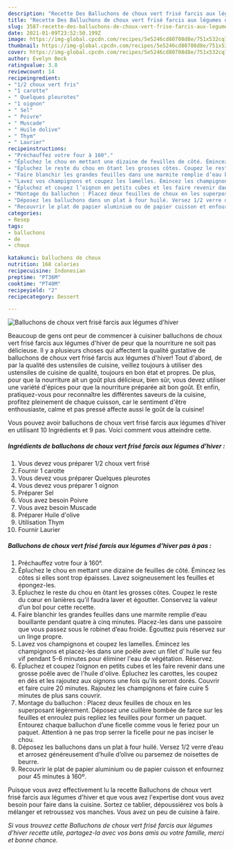 ```yaml
---
description: "Recette Des Balluchons de choux vert frisé farcis aux légumes d&amp;#39;hiver"
title: "Recette Des Balluchons de choux vert frisé farcis aux légumes d&amp;#39;hiver"
slug: 3587-recette-des-balluchons-de-choux-vert-frise-farcis-aux-legumes-d-and-39-hiver
date: 2021-01-09T23:52:50.199Z
image: https://img-global.cpcdn.com/recipes/5e5246cd80708d8e/751x532cq70/balluchons-de-choux-vert-frise-farcis-aux-legumes-dhiver-photo-principale-de-la-recette.jpg
thumbnail: https://img-global.cpcdn.com/recipes/5e5246cd80708d8e/751x532cq70/balluchons-de-choux-vert-frise-farcis-aux-legumes-dhiver-photo-principale-de-la-recette.jpg
cover: https://img-global.cpcdn.com/recipes/5e5246cd80708d8e/751x532cq70/balluchons-de-choux-vert-frise-farcis-aux-legumes-dhiver-photo-principale-de-la-recette.jpg
author: Evelyn Beck
ratingvalue: 3.8
reviewcount: 14
recipeingredient:
- "1/2 choux vert fris"
- "1 carotte"
- " Quelques pleurotes"
- "1 oignon"
- " Sel"
- " Poivre"
- " Muscade"
- " Huile dolive"
- " Thym"
- " Laurier"
recipeinstructions:
- "Préchauffez votre four à 160°."
- "Épluchez le chou en mettant une dizaine de feuilles de côté. Émincez les côtes si elles sont trop épaisses. Lavez soigneusement les feuilles et épongez-les."
- "Épluchez le reste du chou en ôtant les grosses côtes. Coupez le reste du cœur en lanières qu’il faudra laver et égoutter. Conservez la valeur d’un bol pour cette recette."
- "Faire blanchir les grandes feuilles dans une marmite remplie d’eau bouillante pendant quatre à cinq minutes. Placez-les dans une passoire que vous passez sous le robinet d’eau froide. Égouttez puis réservez sur un linge propre."
- "Lavez vos champignons et coupez les lamelles. Émincez les champignons et placez-les dans une poêle avec un filet d’ huile sur feu vif pendant 5-6 minutes pour éliminer l&#39;eau de végétation. Réservez."
- "Épluchez et coupez l’oignon en petits cubes et les faire revenir dans une grosse poêle avec de l&#39;huile d&#39;olive. Épluchez les carottes, les coupez en dés et les rajoutez aux oignons une fois qu&#39;ils seront dorés. Couvrir et faire cuire 20 minutes. Rajoutez les champignons et faire cuire 5 minutes de plus sans couvrir."
- "Montage du balluchon : Placez deux feuilles de choux en les superposant légèrement. Déposez une cuillère bombée de farce sur les feuilles et enroulez puis repliez les feuilles pour former un paquet. Entourez chaque balluchon d’une ficelle comme vous le feriez pour un paquet. Attention à ne pas trop serrer la ficelle pour ne pas inciser le chou."
- "Déposez les balluchons dans un plat à four huilé. Versez 1/2 verre d’eau et arrosez généreusement d’huile d’olive ou parsemez de noisettes de beurre."
- "Recouvrir le plat de papier aluminium ou de papier cuisson et enfournez pour 45 minutes à 160º."
categories:
- Resep
tags:
- balluchons
- de
- choux

katakunci: balluchons de choux 
nutrition: 168 calories
recipecuisine: Indonesian
preptime: "PT36M"
cooktime: "PT40M"
recipeyield: "2"
recipecategory: Dessert

---
```



![Balluchons de choux vert frisé farcis aux légumes d&#39;hiver](https://img-global.cpcdn.com/recipes/5e5246cd80708d8e/751x532cq70/balluchons-de-choux-vert-frise-farcis-aux-legumes-dhiver-photo-principale-de-la-recette.jpg)

Beaucoup de gens ont peur de commencer à cuisiner balluchons de choux vert frisé farcis aux légumes d&#39;hiver de peur que la nourriture ne soit pas délicieuse. Il y a plusieurs choses qui affectent la qualité gustative de balluchons de choux vert frisé farcis aux légumes d&#39;hiver! Tout d'abord, de par la qualité des ustensiles de cuisine, veillez toujours à utiliser des ustensiles de cuisine de qualité, toujours en bon état et propres. De plus, pour que la nourriture ait un goût plus délicieux, bien sûr, vous devez utiliser une variété d'épices pour que la nourriture préparée ait bon goût. Et enfin, pratiquez-vous pour reconnaître les différentes saveurs de la cuisine, profitez pleinement de chaque cuisson, car le sentiment d'être enthousiaste, calme et pas pressé affecte aussi le goût de la cuisine!

<!--inarticleads1-->

Vous pouvez avoir balluchons de choux vert frisé farcis aux légumes d&#39;hiver en utilisant 10 Ingrédients et 9 pas. Voici comment vous atteindre cette.

##### Ingrédients de balluchons de choux vert frisé farcis aux légumes d&#39;hiver :

1. Vous devez vous préparer 1/2 choux vert frisé
1. Fournir 1 carotte
1. Vous devez vous préparer  Quelques pleurotes
1. Vous devez vous préparer 1 oignon
1. Préparer  Sel
1. Vous avez besoin  Poivre
1. Vous avez besoin  Muscade
1. Préparer  Huile d&#39;olive
1. Utilisation  Thym
1. Fournir  Laurier




<!--inarticleads2-->

##### Balluchons de choux vert frisé farcis aux légumes d&#39;hiver pas à pas :

1. Préchauffez votre four à 160°.
1. Épluchez le chou en mettant une dizaine de feuilles de côté. Émincez les côtes si elles sont trop épaisses. Lavez soigneusement les feuilles et épongez-les.
1. Épluchez le reste du chou en ôtant les grosses côtes. Coupez le reste du cœur en lanières qu’il faudra laver et égoutter. Conservez la valeur d’un bol pour cette recette.
1. Faire blanchir les grandes feuilles dans une marmite remplie d’eau bouillante pendant quatre à cinq minutes. Placez-les dans une passoire que vous passez sous le robinet d’eau froide. Égouttez puis réservez sur un linge propre.
1. Lavez vos champignons et coupez les lamelles. Émincez les champignons et placez-les dans une poêle avec un filet d’ huile sur feu vif pendant 5-6 minutes pour éliminer l&#39;eau de végétation. Réservez.
1. Épluchez et coupez l’oignon en petits cubes et les faire revenir dans une grosse poêle avec de l&#39;huile d&#39;olive. Épluchez les carottes, les coupez en dés et les rajoutez aux oignons une fois qu&#39;ils seront dorés. Couvrir et faire cuire 20 minutes. Rajoutez les champignons et faire cuire 5 minutes de plus sans couvrir.
1. Montage du balluchon : Placez deux feuilles de choux en les superposant légèrement. Déposez une cuillère bombée de farce sur les feuilles et enroulez puis repliez les feuilles pour former un paquet. Entourez chaque balluchon d’une ficelle comme vous le feriez pour un paquet. Attention à ne pas trop serrer la ficelle pour ne pas inciser le chou.
1. Déposez les balluchons dans un plat à four huilé. Versez 1/2 verre d’eau et arrosez généreusement d’huile d’olive ou parsemez de noisettes de beurre.
1. Recouvrir le plat de papier aluminium ou de papier cuisson et enfournez pour 45 minutes à 160º.




<!--inarticleads1-->

<p>
Puisque vous avez effectivement lu la recette Balluchons de choux vert frisé farcis aux légumes d&#39;hiver et que vous avez l'expertise dont vous avez besoin pour faire dans la cuisine. Sortez ce tablier, dépoussiérez vos bols à mélanger et retroussez vos manches. Vous avez un peu de cuisine à faire.
</p>

<p>
<i>Si vous trouvez cette Balluchons de choux vert frisé farcis aux légumes d&#39;hiver recette utile, partagez-la avec vos bons amis ou votre famille, merci et bonne chance.</i>
</p>
